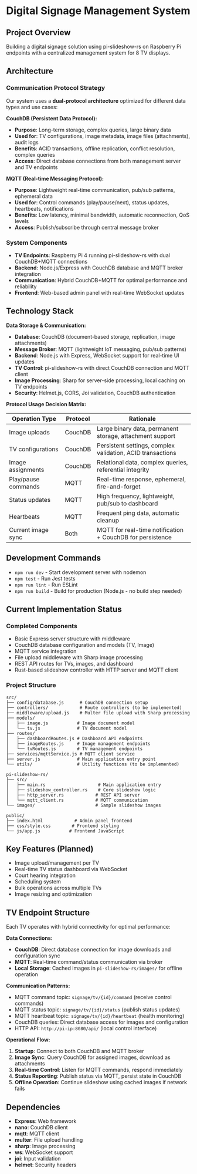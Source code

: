# Digital Signage Management System

## Project Overview
Building a digital signage solution using pi-slideshow-rs on Raspberry Pi endpoints with a centralized management system for 8 TV displays.

## Architecture

### Communication Protocol Strategy
Our system uses a **dual-protocol architecture** optimized for different data types and use cases:

**CouchDB (Persistent Data Protocol):**
- **Purpose**: Long-term storage, complex queries, large binary data
- **Used for**: TV configurations, image metadata, image files (attachments), audit logs  
- **Benefits**: ACID transactions, offline replication, conflict resolution, complex queries
- **Access**: Direct database connections from both management server and TV endpoints

**MQTT (Real-time Messaging Protocol):**
- **Purpose**: Lightweight real-time communication, pub/sub patterns, ephemeral data
- **Used for**: Control commands (play/pause/next), status updates, heartbeats, notifications
- **Benefits**: Low latency, minimal bandwidth, automatic reconnection, QoS levels
- **Access**: Publish/subscribe through central message broker

### System Components
- **TV Endpoints**: Raspberry Pi 4 running pi-slideshow-rs with dual CouchDB+MQTT connections
- **Backend**: Node.js/Express with CouchDB database and MQTT broker integration  
- **Communication**: Hybrid CouchDB+MQTT for optimal performance and reliability
- **Frontend**: Web-based admin panel with real-time WebSocket updates

## Technology Stack

**Data Storage & Communication:**
- **Database**: CouchDB (document-based storage, replication, image attachments)
- **Message Broker**: MQTT (lightweight IoT messaging, pub/sub patterns)
- **Backend**: Node.js with Express, WebSocket support for real-time UI updates
- **TV Control**: pi-slideshow-rs with direct CouchDB connection and MQTT client
- **Image Processing**: Sharp for server-side processing, local caching on TV endpoints
- **Security**: Helmet.js, CORS, Joi validation, CouchDB authentication

**Protocol Usage Decision Matrix:**

| Operation Type | Protocol | Rationale |
|----------------|----------|-----------|
| Image uploads | CouchDB | Large binary data, permanent storage, attachment support |
| TV configurations | CouchDB | Persistent settings, complex validation, ACID transactions |
| Image assignments | CouchDB | Relational data, complex queries, referential integrity |
| Play/pause commands | MQTT | Real-time response, ephemeral, fire-and-forget |
| Status updates | MQTT | High frequency, lightweight, pub/sub to dashboard |
| Heartbeats | MQTT | Frequent ping data, automatic cleanup |
| Current image sync | Both | MQTT for real-time notification + CouchDB for persistence |

## Development Commands
- `npm run dev` - Start development server with nodemon
- `npm test` - Run Jest tests
- `npm run lint` - Run ESLint
- `npm run build` - Build for production (Node.js - no build step needed)

## Current Implementation Status
### Completed Components
- Basic Express server structure with middleware
- CouchDB database configuration and models (TV, Image)
- MQTT service integration
- File upload middleware with Sharp image processing
- REST API routes for TVs, images, and dashboard
- Rust-based slideshow controller with HTTP server and MQTT client

### Project Structure
```
src/
├── config/database.js      # CouchDB connection setup
├── controllers/            # Route controllers (to be implemented)
├── middleware/upload.js    # Multer file upload with Sharp processing
├── models/
│   ├── image.js           # Image document model
│   └── tv.js              # TV document model
├── routes/
│   ├── dashboardRoutes.js # Dashboard API endpoints
│   ├── imageRoutes.js     # Image management endpoints
│   └── tvRoutes.js        # TV management endpoints
├── services/mqttService.js # MQTT client service
├── server.js              # Main application entry point
└── utils/                 # Utility functions (to be implemented)

pi-slideshow-rs/
├── src/
│   ├── main.rs                    # Main application entry
│   ├── slideshow_controller.rs    # Core slideshow logic
│   ├── http_server.rs            # REST API server
│   └── mqtt_client.rs            # MQTT communication
└── images/                       # Sample slideshow images

public/
├── index.html            # Admin panel frontend
├── css/style.css        # Frontend styling
└── js/app.js           # Frontend JavaScript
```

## Key Features (Planned)
- Image upload/management per TV
- Real-time TV status dashboard via WebSocket
- Court hearing integration
- Scheduling system
- Bulk operations across multiple TVs
- Image resizing and optimization

## TV Endpoint Structure
Each TV operates with hybrid connectivity for optimal performance:

**Data Connections:**
- **CouchDB**: Direct database connection for image downloads and configuration sync
- **MQTT**: Real-time command/status communication via broker
- **Local Storage**: Cached images in `pi-slideshow-rs/images/` for offline operation

**Communication Patterns:**
- MQTT command topic: `signage/tv/{id}/command` (receive control commands)
- MQTT status topic: `signage/tv/{id}/status` (publish status updates)  
- MQTT heartbeat topic: `signage/tv/{id}/heartbeat` (health monitoring)
- CouchDB queries: Direct database access for images and configuration
- HTTP API: `http://pi-ip:8080/api/` (local control interface)

**Operational Flow:**
1. **Startup**: Connect to both CouchDB and MQTT broker
2. **Image Sync**: Query CouchDB for assigned images, download as attachments
3. **Real-time Control**: Listen for MQTT commands, respond immediately  
4. **Status Reporting**: Publish status via MQTT, persist state in CouchDB
5. **Offline Operation**: Continue slideshow using cached images if network fails

## Dependencies
- **Express**: Web framework
- **nano**: CouchDB client
- **mqtt**: MQTT client
- **multer**: File upload handling
- **sharp**: Image processing
- **ws**: WebSocket support
- **joi**: Input validation
- **helmet**: Security headers